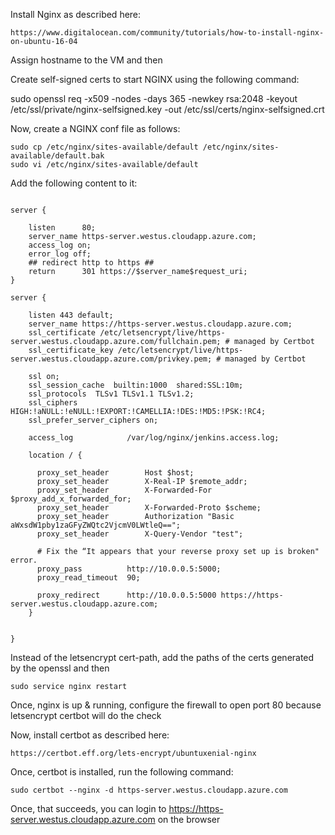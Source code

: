 Install Nginx as described here:

`https://www.digitalocean.com/community/tutorials/how-to-install-nginx-on-ubuntu-16-04`

Assign hostname to the VM and then 

Create self-signed certs to start NGINX using the following command:

sudo openssl req -x509 -nodes -days 365 -newkey rsa:2048 -keyout /etc/ssl/private/nginx-selfsigned.key -out /etc/ssl/certs/nginx-selfsigned.crt

Now, create a NGINX conf file as follows:
```
sudo cp /etc/nginx/sites-available/default /etc/nginx/sites-available/default.bak
sudo vi /etc/nginx/sites-available/default
```
Add the following content to it:

```

server {

    listen      80;
    server_name https-server.westus.cloudapp.azure.com;
    access_log on;
    error_log off;
    ## redirect http to https ##
    return      301 https://$server_name$request_uri;
}

server {

    listen 443 default;
    server_name https://https-server.westus.cloudapp.azure.com;
    ssl_certificate /etc/letsencrypt/live/https-server.westus.cloudapp.azure.com/fullchain.pem; # managed by Certbot
    ssl_certificate_key /etc/letsencrypt/live/https-server.westus.cloudapp.azure.com/privkey.pem; # managed by Certbot

    ssl on;
    ssl_session_cache  builtin:1000  shared:SSL:10m;
    ssl_protocols  TLSv1 TLSv1.1 TLSv1.2;
    ssl_ciphers HIGH:!aNULL:!eNULL:!EXPORT:!CAMELLIA:!DES:!MD5:!PSK:!RC4;
    ssl_prefer_server_ciphers on;

    access_log            /var/log/nginx/jenkins.access.log;

    location / {

      proxy_set_header        Host $host;
      proxy_set_header        X-Real-IP $remote_addr;
      proxy_set_header        X-Forwarded-For $proxy_add_x_forwarded_for;
      proxy_set_header        X-Forwarded-Proto $scheme;
      proxy_set_header        Authorization "Basic aWxsdW1pby1zaGFyZWQtc2VjcmV0LWtleQ==";
      proxy_set_header        X-Query-Vendor "test";
 
      # Fix the “It appears that your reverse proxy set up is broken" error.
      proxy_pass          http://10.0.0.5:5000;
      proxy_read_timeout  90;

      proxy_redirect      http://10.0.0.5:5000 https://https-server.westus.cloudapp.azure.com;
    }
  

}
```
Instead of the letsencrypt cert-path, add the paths of the certs generated by the openssl and then

`sudo service nginx restart`

Once, nginx is up & running, configure the firewall to open port 80 because letsencrypt certbot will do the check

Now, install certbot as described here:


`https://certbot.eff.org/lets-encrypt/ubuntuxenial-nginx`


Once, certbot is installed, run the following command:

`sudo certbot --nginx -d https-server.westus.cloudapp.azure.com`

Once, that succeeds, you can login to https://https-server.westus.cloudapp.azure.com on the browser
